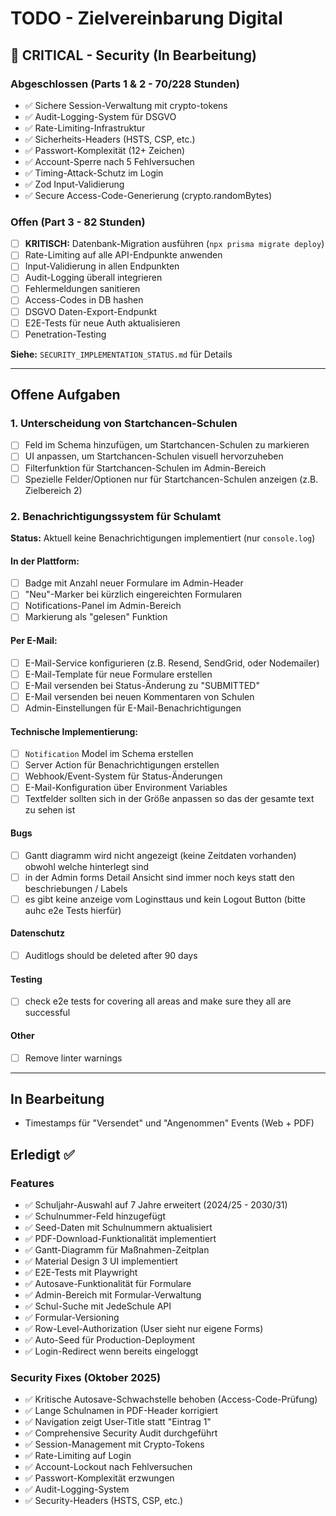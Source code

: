 # TODO - Zielvereinbarung Digital

## 🔐 CRITICAL - Security (In Bearbeitung)

### Abgeschlossen (Parts 1 & 2 - 70/228 Stunden)
- ✅ Sichere Session-Verwaltung mit crypto-tokens
- ✅ Audit-Logging-System für DSGVO
- ✅ Rate-Limiting-Infrastruktur
- ✅ Sicherheits-Headers (HSTS, CSP, etc.)
- ✅ Passwort-Komplexität (12+ Zeichen)
- ✅ Account-Sperre nach 5 Fehlversuchen
- ✅ Timing-Attack-Schutz im Login
- ✅ Zod Input-Validierung
- ✅ Secure Access-Code-Generierung (crypto.randomBytes)

### Offen (Part 3 - 82 Stunden)
- [ ] **KRITISCH:** Datenbank-Migration ausführen (`npx prisma migrate deploy`)
- [ ] Rate-Limiting auf alle API-Endpunkte anwenden
- [ ] Input-Validierung in allen Endpunkten
- [ ] Audit-Logging überall integrieren
- [ ] Fehlermeldungen sanitieren
- [ ] Access-Codes in DB hashen
- [ ] DSGVO Daten-Export-Endpunkt
- [ ] E2E-Tests für neue Auth aktualisieren
- [ ] Penetration-Testing

**Siehe:** `SECURITY_IMPLEMENTATION_STATUS.md` für Details

---

## Offene Aufgaben

### 1. Unterscheidung von Startchancen-Schulen
- [ ] Feld im Schema hinzufügen, um Startchancen-Schulen zu markieren
- [ ] UI anpassen, um Startchancen-Schulen visuell hervorzuheben
- [ ] Filterfunktion für Startchancen-Schulen im Admin-Bereich
- [ ] Spezielle Felder/Optionen nur für Startchancen-Schulen anzeigen (z.B. Zielbereich 2)

### 2. Benachrichtigungssystem für Schulamt
**Status:** Aktuell keine Benachrichtigungen implementiert (nur `console.log`)

#### In der Plattform:
- [ ] Badge mit Anzahl neuer Formulare im Admin-Header
- [ ] "Neu"-Marker bei kürzlich eingereichten Formularen
- [ ] Notifications-Panel im Admin-Bereich
- [ ] Markierung als "gelesen" Funktion

#### Per E-Mail:
- [ ] E-Mail-Service konfigurieren (z.B. Resend, SendGrid, oder Nodemailer)
- [ ] E-Mail-Template für neue Formulare erstellen
- [ ] E-Mail versenden bei Status-Änderung zu "SUBMITTED"
- [ ] E-Mail versenden bei neuen Kommentaren von Schulen
- [ ] Admin-Einstellungen für E-Mail-Benachrichtigungen

#### Technische Implementierung:
- [ ] `Notification` Model im Schema erstellen
- [ ] Server Action für Benachrichtigungen erstellen
- [ ] Webhook/Event-System für Status-Änderungen
- [ ] E-Mail-Konfiguration über Environment Variables
- [ ] Textfelder sollten sich in der Größe anpassen so das der gesamte text zu sehen ist

#### Bugs
- [ ] Gantt diagramm wird nicht angezeigt (keine Zeitdaten vorhanden) obwohl welche hinterlegt sind
- [ ] in der Admin forms Detail Ansicht sind immer noch keys statt den beschriebungen / Labels 
- [ ] es gibt keine anzeige vom Loginsttaus und kein Logout Button (bitte auhc e2e Tests hierfür)

#### Datenschutz
- [ ] Auditlogs should be deleted after 90 days 

#### Testing
- [ ] check e2e tests for covering all areas and make sure they all are successful

#### Other
- [ ] Remove linter warnings
---

## In Bearbeitung
- Timestamps für "Versendet" und "Angenommen" Events (Web + PDF)

## Erledigt ✅

### Features
- ✅ Schuljahr-Auswahl auf 7 Jahre erweitert (2024/25 - 2030/31)
- ✅ Schulnummer-Feld hinzugefügt
- ✅ Seed-Daten mit Schulnummern aktualisiert
- ✅ PDF-Download-Funktionalität implementiert
- ✅ Gantt-Diagramm für Maßnahmen-Zeitplan
- ✅ Material Design 3 UI implementiert
- ✅ E2E-Tests mit Playwright
- ✅ Autosave-Funktionalität für Formulare
- ✅ Admin-Bereich mit Formular-Verwaltung
- ✅ Schul-Suche mit JedeSchule API
- ✅ Formular-Versioning
- ✅ Row-Level-Authorization (User sieht nur eigene Forms)
- ✅ Auto-Seed für Production-Deployment
- ✅ Login-Redirect wenn bereits eingeloggt

### Security Fixes (Oktober 2025)
- ✅ Kritische Autosave-Schwachstelle behoben (Access-Code-Prüfung)
- ✅ Lange Schulnamen in PDF-Header korrigiert
- ✅ Navigation zeigt User-Title statt "Eintrag 1"
- ✅ Comprehensive Security Audit durchgeführt
- ✅ Session-Management mit Crypto-Tokens
- ✅ Rate-Limiting auf Login
- ✅ Account-Lockout nach Fehlversuchen
- ✅ Passwort-Komplexität erzwungen
- ✅ Audit-Logging-System
- ✅ Security-Headers (HSTS, CSP, etc.)


